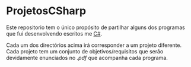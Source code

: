 # ProjetosCSharp

Este repositorio tem o único propósito de partilhar alguns dos programas que fui desenvolvendo escritos me [C#](https://docs.microsoft.com/en-us/dotnet/csharp/).

Cada um dos directórios acima irá corresponder a um projeto diferente. Cada projeto tem um conjunto de objetivos/requisitos que serão devidamente enunciados no *.pdf* que acompanha cada programa.
